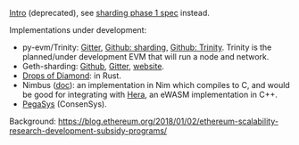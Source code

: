 [Intro](https://github.com/ethereum/sharding/blob/develop/docs/doc.md) (deprecated), see [sharding phase 1 spec](https://ethresear.ch/t/sharding-phase-1-spec/1407) instead.

Implementations under development:
- py-evm/Trinity: [Gitter](https://gitter.im/ethereum/py-evm), [Github: sharding](https://github.com/ethereum/py-evm/tree/sharding), [Github: Trinity](https://github.com/ethereum/py-evm/tree/trinity). Trinity is the planned/under development EVM that will run a node and network.
- Geth-sharding: [Github](https://github.com/prysmaticlabs/geth-sharding), [Gitter](https://gitter.im/prysmaticlabs/geth-sharding), [website](https://prysmaticlabs.com/).
- [Drops of Diamond](https://github.com/Drops-of-Diamond/Diamond-drops): in Rust.
- Nimbus ([doc](https://docs.google.com/document/d/14u65XVNLOd83cq3t7wNC9UPweZ6kPWvmXwRTWWn0diQ/edit#)): an implementation in Nim which compiles to C, and would be good for integrating with [Hera](https://github.com/ewasm/hera), an eWASM implementation in C++.
- [PegaSys](https://twitter.com/PegasysEng) (ConsenSys).

Background: https://blog.ethereum.org/2018/01/02/ethereum-scalability-research-development-subsidy-programs/